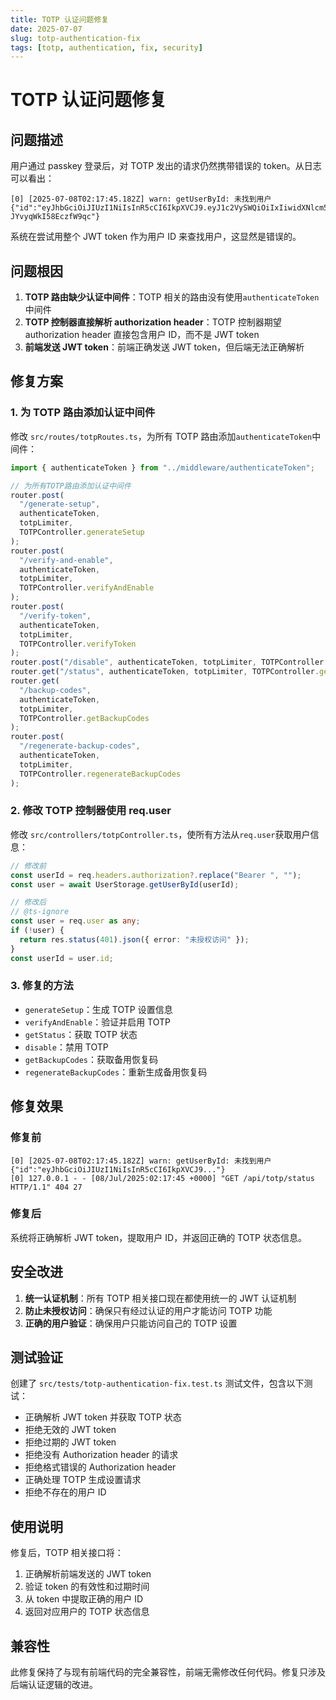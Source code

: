 ```yaml
---
title: TOTP 认证问题修复
date: 2025-07-07
slug: totp-authentication-fix
tags: [totp, authentication, fix, security]
---
```


# TOTP 认证问题修复

## 问题描述

用户通过 passkey 登录后，对 TOTP 发出的请求仍然携带错误的 token。从日志可以看出：

```
[0] [2025-07-08T02:17:45.182Z] warn: getUserById: 未找到用户 {"id":"eyJhbGciOiJIUzI1NiIsInR5cCI6IkpXVCJ9.eyJ1c2VySWQiOiIxIiwidXNlcm5hbWUiOiJhZG1pbiIsImlhdCI6MTc1MTk0MTA2MCwiZXhwIjoxNzUyMDI3NDYwfQ.YMoL1HRa6Y5egE_GbWrXup3C-JYvyqWkI58EczfW9qc"}
```

系统在尝试用整个 JWT token 作为用户 ID 来查找用户，这显然是错误的。

## 问题根因

1. **TOTP 路由缺少认证中间件**：TOTP 相关的路由没有使用`authenticateToken`中间件
2. **TOTP 控制器直接解析 authorization header**：TOTP 控制器期望 authorization header 直接包含用户 ID，而不是 JWT token
3. **前端发送 JWT token**：前端正确发送 JWT token，但后端无法正确解析

## 修复方案

### 1. 为 TOTP 路由添加认证中间件

修改 `src/routes/totpRoutes.ts`，为所有 TOTP 路由添加`authenticateToken`中间件：

```typescript
import { authenticateToken } from "../middleware/authenticateToken";

// 为所有TOTP路由添加认证中间件
router.post(
  "/generate-setup",
  authenticateToken,
  totpLimiter,
  TOTPController.generateSetup
);
router.post(
  "/verify-and-enable",
  authenticateToken,
  totpLimiter,
  TOTPController.verifyAndEnable
);
router.post(
  "/verify-token",
  authenticateToken,
  totpLimiter,
  TOTPController.verifyToken
);
router.post("/disable", authenticateToken, totpLimiter, TOTPController.disable);
router.get("/status", authenticateToken, totpLimiter, TOTPController.getStatus);
router.get(
  "/backup-codes",
  authenticateToken,
  totpLimiter,
  TOTPController.getBackupCodes
);
router.post(
  "/regenerate-backup-codes",
  authenticateToken,
  totpLimiter,
  TOTPController.regenerateBackupCodes
);
```

### 2. 修改 TOTP 控制器使用 req.user

修改 `src/controllers/totpController.ts`，使所有方法从`req.user`获取用户信息：

```typescript
// 修改前
const userId = req.headers.authorization?.replace("Bearer ", "");
const user = await UserStorage.getUserById(userId);

// 修改后
// @ts-ignore
const user = req.user as any;
if (!user) {
  return res.status(401).json({ error: "未授权访问" });
}
const userId = user.id;
```

### 3. 修复的方法

- `generateSetup`：生成 TOTP 设置信息
- `verifyAndEnable`：验证并启用 TOTP
- `getStatus`：获取 TOTP 状态
- `disable`：禁用 TOTP
- `getBackupCodes`：获取备用恢复码
- `regenerateBackupCodes`：重新生成备用恢复码

## 修复效果

### 修复前

```
[0] [2025-07-08T02:17:45.182Z] warn: getUserById: 未找到用户 {"id":"eyJhbGciOiJIUzI1NiIsInR5cCI6IkpXVCJ9..."}
[0] 127.0.0.1 - - [08/Jul/2025:02:17:45 +0000] "GET /api/totp/status HTTP/1.1" 404 27
```

### 修复后

系统将正确解析 JWT token，提取用户 ID，并返回正确的 TOTP 状态信息。

## 安全改进

1. **统一认证机制**：所有 TOTP 相关接口现在都使用统一的 JWT 认证机制
2. **防止未授权访问**：确保只有经过认证的用户才能访问 TOTP 功能
3. **正确的用户验证**：确保用户只能访问自己的 TOTP 设置

## 测试验证

创建了 `src/tests/totp-authentication-fix.test.ts` 测试文件，包含以下测试：

- 正确解析 JWT token 并获取 TOTP 状态
- 拒绝无效的 JWT token
- 拒绝过期的 JWT token
- 拒绝没有 Authorization header 的请求
- 拒绝格式错误的 Authorization header
- 正确处理 TOTP 生成设置请求
- 拒绝不存在的用户 ID

## 使用说明

修复后，TOTP 相关接口将：

1. 正确解析前端发送的 JWT token
2. 验证 token 的有效性和过期时间
3. 从 token 中提取正确的用户 ID
4. 返回对应用户的 TOTP 状态信息

## 兼容性

此修复保持了与现有前端代码的完全兼容性，前端无需修改任何代码。修复只涉及后端认证逻辑的改进。
